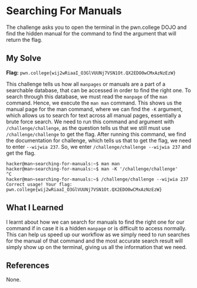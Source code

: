 # Searching For Manuals
The challenge asks you to open the terminal in the pwn.college DOJO and find the hidden manual for the command to find the argument that will return the flag.

## My Solve
**Flag:** `pwn.college{wij2wRiaaI_O3GlVUUNj7VSN1Ot.QX2EDO0wCMxAzNzEzW}`

This challenge tells us how all `manpages` or manuals are a part of a searchable database, that can be accessed in order to find the right one. To search through this database, we must read the `manpage` of the `man` command. Hence, we execute the `man man` command. This shows us the manual page for the man command, where we can find the `-K` argument, which allows us to search for text across all manual pages, essentially a brute force search. We need to run this command and argument with `/challenge/challenge`, as the question tells us that we still must use `/challenge/challenge` to get the flag. After running this command, we find the documentation for challenge, which tells us that to get the flag, we need to enter `--wijwia 237`. So, we enter `/challenge/challenge --wijwia 237` and get the flag.


```
hacker@man~searching-for-manuals:~$ man man
hacker@man~searching-for-manuals:~$ man -K '/challenge/challenge'
^C
hacker@man~searching-for-manuals:~$ /challenge/challenge --wijwia 237
Correct usage! Your flag: pwn.college{wij2wRiaaI_O3GlVUUNj7VSN1Ot.QX2EDO0wCMxAzNzEzW}
```


## What I Learned
I learnt about how we can search for manuals to find the right one for our command if in case it is a hidden `manpage` or is difficult to access normally. This can help us speed up our workflow as we simply need to run searches for the manual of that command and the most accurate search result will simply show up on the terminal, giving us all the information that we need.

## References
None.